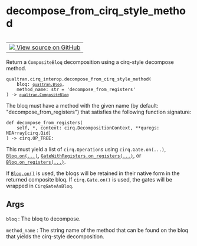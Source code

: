 # decompose_from_cirq_style_method


<table class="tfo-notebook-buttons tfo-api nocontent" align="left">
<td>
  <a target="_blank" href="https://github.com/quantumlib/Qualtran/blob/main/qualtran/cirq_interop/_cirq_to_bloq.py#L559-L604">
    <img src="https://www.tensorflow.org/images/GitHub-Mark-32px.png" />
    View source on GitHub
  </a>
</td>
</table>



Return a `CompositeBloq` decomposition using a cirq-style decompose method.


<pre class="devsite-click-to-copy prettyprint lang-py tfo-signature-link">
<code>qualtran.cirq_interop.decompose_from_cirq_style_method(
    bloq: <a href="../../qualtran/Bloq.html"><code>qualtran.Bloq</code></a>,
    method_name: str = &#x27;decompose_from_registers&#x27;
) -> <a href="../../qualtran/CompositeBloq.html"><code>qualtran.CompositeBloq</code></a>
</code></pre>



<!-- Placeholder for "Used in" -->

The bloq must have a method with the given name (by default: "decompose_from_registers") that
satisfies the following function signature:

    def decompose_from_registers(
        self, *, context: cirq.DecompositionContext, **quregs: NDArray[cirq.Qid]
    ) -> cirq.OP_TREE:

This must yield a list of `cirq.Operation`s using `cirq.Gate.on(...)`, <a href="../../qualtran/Bloq.html#on"><code>Bloq.on(...)</code></a>,
<a href="../../qualtran/GateWithRegisters.html#on_registers"><code>GateWithRegisters.on_registers(...)</code></a>, or <a href="../../qualtran/Bloq.html#on_registers"><code>Bloq.on_registers(...)</code></a>.

If <a href="../../qualtran/Bloq.html#on"><code>Bloq.on()</code></a> is used, the bloqs will be retained in their native form in the returned
composite bloq. If `cirq.Gate.on()` is used, the gates will be wrapped in `CirqGateAsBloq`.

<h2 class="add-link">Args</h2>

`bloq`<a id="bloq"></a>
: The bloq to decompose.

`method_name`<a id="method_name"></a>
: The string name of the method that can be found on the bloq that
  yields the cirq-style decomposition.


